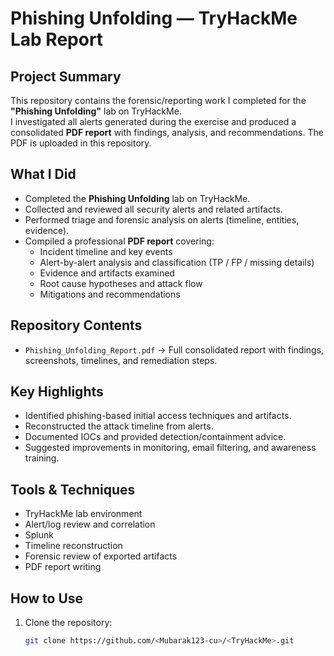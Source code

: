 # Phishing Unfolding — TryHackMe Lab Report

## Project Summary
This repository contains the forensic/reporting work I completed for the **"Phishing Unfolding"** lab on TryHackMe.  
I investigated all alerts generated during the exercise and produced a consolidated **PDF report** with findings, analysis, and recommendations. The PDF is uploaded in this repository.

## What I Did
- Completed the **Phishing Unfolding** lab on TryHackMe.
- Collected and reviewed all security alerts and related artifacts.
- Performed triage and forensic analysis on alerts (timeline, entities, evidence).
- Compiled a professional **PDF report** covering:
  - Incident timeline and key events  
  - Alert-by-alert analysis and classification (TP / FP / missing details)  
  - Evidence and artifacts examined  
  - Root cause hypotheses and attack flow  
  - Mitigations and recommendations  

## Repository Contents
- `Phishing_Unfolding_Report.pdf` → Full consolidated report with findings, screenshots, timelines, and remediation steps.

## Key Highlights
- Identified phishing-based initial access techniques and artifacts.  
- Reconstructed the attack timeline from alerts.  
- Documented IOCs and provided detection/containment advice.  
- Suggested improvements in monitoring, email filtering, and awareness training.  

## Tools & Techniques
- TryHackMe lab environment  
- Alert/log review and correlation
- Splunk  
- Timeline reconstruction  
- Forensic review of exported artifacts  
- PDF report writing  

## How to Use
1. Clone the repository:
   ```bash
   git clone https://github.com/<Mubarak123-cu>/<TryHackMe>.git
